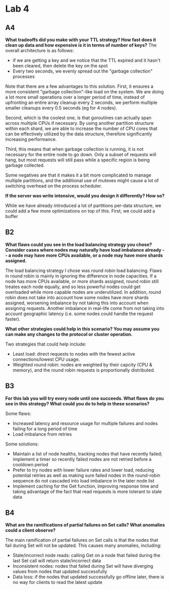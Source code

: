 # Lab 4

## A4

**What tradeoffs did you make with your TTL strategy? How fast does it clean up data and how expensive is it in
terms of number of keys?**
The overall architecture is as follows:
- if we are getting a key and we notice that the TTL expired and it hasn't been cleared, then delete the key on the spot
- Every two seconds, we evenly spread out the "garbage collection" processes

Note that there are a few advantages to this solution. First, it ensures a more consistent "garbage collection"-like load on the system. We are doing a lot more small operations over a longer period of time, instead of upfronting an entire array cleanup every 2 seconds, we perform multiple smaller cleanups every 0.5 seconds (eg for 4 nodes).

Second, which is the coolest one, is that goroutines can actually span across multiple CPUs if necessary. By using another partition structure within each shard, we are able to increase the number of CPU cores that can be effectively utilized by the data structure, therefore significantly increasing performance.

Third, this means that when garbage collection is running, it is not necessary for the entire node to go down. Only a subset of requests will hang, but most requests will still pass while a specific region is being garbage collected.

Some negatives are that it makes it a bit more complicated to manage multiple partitions, and the additional use of mutexes might cause a lot of switching overhead on the process scheduler.


**If the server was write intensive, would you design it differently? How so?**

While we have already introduced a lot of partitions per-data structure, we could add a few more optimizations on top of this. First, we could add a buffer

## B2

**What flaws could you see in the load balancing strategy you chose? Consider cases where nodes may naturally have load imbalance already -- a node may have more CPUs available, or a node may have more shards assigned.**

The load balancing strategy I chose was round robin load balancing. Flaws in round robin is mainly in ignoring the difference in node capacities. If a node has more CPUs available, or more shards assigned, round robin still treates each node equally, and so less powerful nodes could get overloaded while more capable nodes are underutilized. In addition, round robin does not take into account how some nodes have more shards assigned, worsening imbalance by not taking this into account when assigning requests. Another imbalance in real-life come from not taking into account geographic latency (i.e. some nodes could handle the request faster).

**What other strategies could help in this scenario? You may assume you can make any changes to the protocol or cluster operation.**

Two strategies that could help include:
- Least load: direct requests to nodes with the fewest active connections/lowest CPU usage.
- Weighted round robin: nodes are weighted by their capcity (CPU & memory), and the round robin requests is proportionally distributed.

## B3

**For this lab you will try every node until one succeeds. What flaws do you see in this strategy? What could you do to help in these scenarios?**

Some flaws:
- Increased latency and resource usage for multiple failures and nodes failing for a long period of time
- Load imbalance from retries

Some solutions:
- Maintain a list of node healths, tracking nodes that have recently failed; implement a timer so recently failed nodes are not retried before a cooldown period
- Prefer to try nodes with lower failure rates and lower load, reducing potential retries as well as making sure failed nodes in the round-robin sequence do not cascaded into load imbalance in the later node list
- Implement caching for the Get function, improving response time and taking advantage of the fact that read requests is more tolerant to stale data

## B4

**What are the ramifications of partial failures on Set calls? What anomalies could a client observe?**

The main ramification of partial failures on Set calls is that the nodes that fail during Set will not be updated. This causes many anomalies, including:
- Stale/incorrect node reads: calling Get on a node that failed during the last Set call will return stale/incorrect data
- Inconsistent nodes: nodes that failed during Set will have diverging values from nodes that updated successfully
- Data loss: if the nodes that updated successfully go offline later, there is no way for clients to read the latest update

